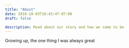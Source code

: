 ```yaml
---
title: "About"
date: 2018-10-03T16:43:47-07:00
draft: false

description: Read about our story and how we came to be
---
```

Growing up, the one thing I was always great

